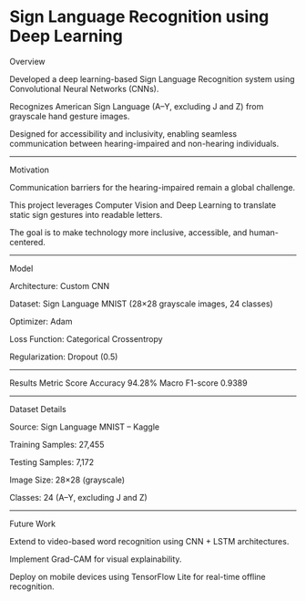 #  Sign Language Recognition using Deep Learning


 Overview

Developed a deep learning-based Sign Language Recognition system using Convolutional Neural Networks (CNNs).

Recognizes American Sign Language (A–Y, excluding J and Z) from grayscale hand gesture images.

Designed for accessibility and inclusivity, enabling seamless communication between hearing-impaired and non-hearing individuals.

-----------------------------------------------------------------------------------------
 Motivation

Communication barriers for the hearing-impaired remain a global challenge.

This project leverages Computer Vision and Deep Learning to translate static sign gestures into readable letters.

The goal is to make technology more inclusive, accessible, and human-centered.

-----------------------------------------------------------------------------------------
 Model

Architecture: Custom CNN

Dataset: Sign Language MNIST (28×28 grayscale images, 24 classes)

Optimizer: Adam

Loss Function: Categorical Crossentropy

Regularization: Dropout (0.5)

-----------------------------------------------------------------------------------------
 Results
Metric	Score
Accuracy	94.28%
Macro F1-score	0.9389

-----------------------------------------------------------------------------------------
 Dataset Details

Source: Sign Language MNIST – Kaggle

Training Samples: 27,455

Testing Samples: 7,172

Image Size: 28×28 (grayscale)

Classes: 24 (A–Y, excluding J and Z)

-----------------------------------------------------------------------------------------
 Future Work

Extend to video-based word recognition using CNN + LSTM architectures.

Implement Grad-CAM for visual explainability.

Deploy on mobile devices using TensorFlow Lite for real-time offline recognition.
